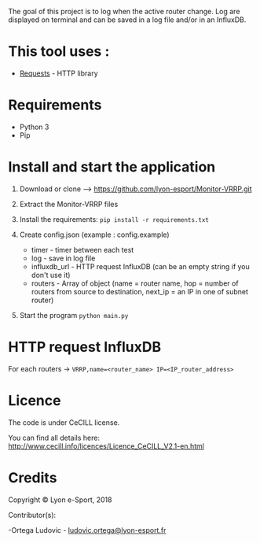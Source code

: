 The goal of this project is to log when the active router change. Log are displayed on terminal and can be saved
in a log file and/or in an InfluxDB.

# This tool uses :

* [Requests](http://docs.python-requests.org/) - HTTP library

# Requirements

* Python 3
* Pip

# Install and start the application

1. Download or clone –> https://github.com/lyon-esport/Monitor-VRRP.git

2. Extract the Monitor-VRRP files

3. Install the requirements: `pip install -r requirements.txt`

4. Create config.json (example : config.example)
    * timer - timer between each test
    * log - save in log file
    * influxdb_url - HTTP request InfluxDB (can be an empty string if you don't use it)
    * routers - Array of object (name = router name, hop = number of routers from source to destination, next_ip = an IP in one of subnet router)
    
5. Start the program `python main.py`

# HTTP request InfluxDB
For each routers -> `VRRP,name=<router_name> IP=<IP_router_address>`

# Licence

The code is under CeCILL license.

You can find all details here: http://www.cecill.info/licences/Licence_CeCILL_V2.1-en.html

# Credits

Copyright © Lyon e-Sport, 2018

Contributor(s):

-Ortega Ludovic - ludovic.ortega@lyon-esport.fr
